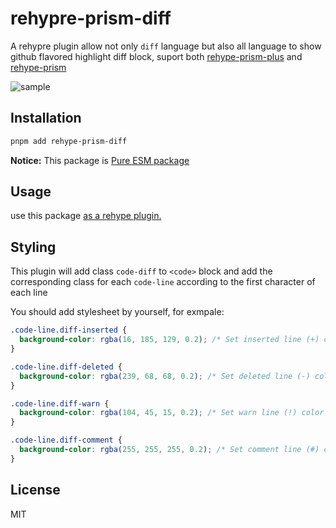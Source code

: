 # rehypre-prism-diff

A rehypre plugin allow not only `diff` language but also all language to show github flavored highlight diff block, suport both [rehype-prism-plus](https://github.com/timlrx/rehype-prism-plus) and [rehype-prism](https://github.com/mapbox/rehype-prism)

![sample](https://user-images.githubusercontent.com/29378026/163522813-e0466685-7075-4075-9530-3abd2c885b13.png)

## Installation

```sh
pnpm add rehype-prism-diff
```

**Notice:** This package is [Pure ESM package](https://gist.github.com/sindresorhus/a39789f98801d908bbc7ff3ecc99d99c)

## Usage

use this package [as a rehype plugin.](https://github.com/rehypejs/rehype/blob/master/doc/plugins.md#using-plugins)

## Styling

This plugin will add class `code-diff` to `<code>` block and add the corresponding class for each `code-line` according to the first character of each line

You should add stylesheet by yourself, for exmpale:

```css
.code-line.diff-inserted {
  background-color: rgba(16, 185, 129, 0.2); /* Set inserted line (+) color */
}

.code-line.diff-deleted {
  background-color: rgba(239, 68, 68, 0.2); /* Set deleted line (-) color */
}

.code-line.diff-warn {
  background-color: rgba(104, 45, 15, 0.2); /* Set warn line (!) color */
}

.code-line.diff-comment {
  background-color: rgba(255, 255, 255, 0.2); /* Set comment line (#) color */
}
```

</details>

## License

MIT
